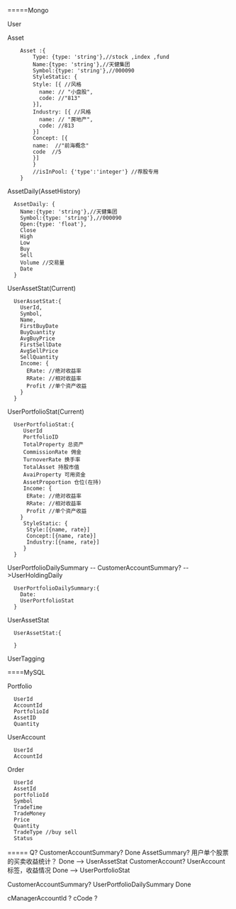 


=====Mongo

User

Asset

```
    Asset :{
        Type: {type: 'string'},//stock ,index ,fund
        Name:{type: 'string'},//天健集团
        Symbol:{type: 'string'},//000090
        StyleStatic: {
        Style: [{ //风格
          name: // "小盘股",
          code: //"813"
        }],
        Industry: [{ //风格
          name: // "房地产",
          code: //813
        }]
        Concept: [{
        name:  //"前海概念"
        code  //5
        }]
        }
        //isInPool: {'type':'integer'} //荐股专用
    }
```

AssetDaily(AssetHistory)

```
  AssetDaily: {
    Name:{type: 'string'},//天健集团
    Symbol:{type: 'string'},//000090
    Open:{type: 'float'},
    Close
    High
    Low
    Buy
    Sell 
    Volume //交易量
    Date
  }
```


UserAssetStat(Current)

```
  UserAssetStat:{
    UserId,
    Symbol,
    Name,
    FirstBuyDate
    BuyQuantity
    AvgBuyPrice   
    FirstSellDate
    AvgSellPrice    
    SellQuantity
    Income: {
      ERate: //绝对收益率
      RRate: //相对收益率
      Profit //单个资产收益     
    }
  }
```


UserPortfolioStat(Current)

```
  UserPortfolioStat:{
     UserId 
     PortfolioID
     TotalProperty 总资产
     CommissionRate 佣金
     TurnoverRate 换手率
     TotalAsset 持股市值
     AvaiProperty 可用资金
     AssetProportion 仓位(在持)
     Income: {
      ERate: //绝对收益率
      RRate: //相对收益率
      Profit //单个资产收益     
    }
     StyleStatic: {
      Style:[{name, rate}]
      Concept:[{name, rate}]
      Industry:[{name, rate}]
     }
  }
```

UserPortfolioDailySummary  -- CustomerAccountSummary? -->UserHoldingDaily

```
  UserPortfolioDailySummary:{
    Date:
    UserPortfolioStat
  }
```

UserAssetStat
  ```
    UserAssetStat:{

    }

  ```

UserTagging

====MySQL

Portfolio

```
  UserId
  AccountId
  PortfolioId
  AssetID
  Quantity
```


UserAccount

```
  UserId
  AccountId
```

Order

```
  UserId
  AssetId
  portfolioId
  Symbol
  TradeTime
  TradeMoney
  Price
  Quantity
  TradeType //buy sell
  Status

```

=====
Q?
CustomerAccountSummary? Done
AssetSummary? 用户单个股票的买卖收益统计？ Done --> UserAssetStat
CustomerAccount? UserAccount 标签，收益情况 Done --> UserPortfolioStat

CustomerAccountSummary? UserPortfolioDailySummary Done


cManagerAccountId ?
cCode ?



